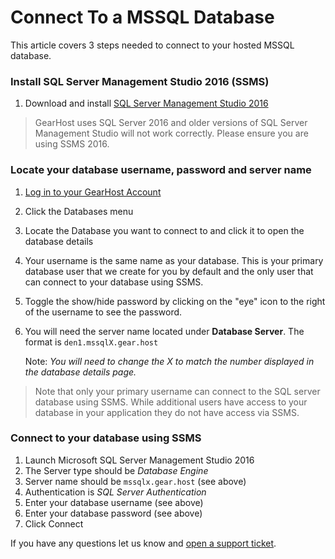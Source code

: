 # Connect To a MSSQL Database
This article covers 3 steps needed to connect to your hosted MSSQL database.

### Install SQL Server Management Studio 2016 (SSMS)
1. Download and install [SQL Server Management Studio 2016 ](https://docs.microsoft.com/en-us/sql/ssms/download-sql-server-management-studio-ssms)

> GearHost uses SQL Server 2016 and older versions of SQL Server Management Studio will not work correctly. Please ensure you are using SSMS 2016.

### Locate your database username, password and server name
1. [Log in to your GearHost Account](https://my.gearhost.com/account/login)

2. Click the Databases menu

3. Locate the Database you want to connect to and click it to open the database details

4. Your username is the same name as your database. This is your primary database user that we create for you by default and the only user that can connect to your database using SSMS.

5. Toggle the show/hide password by clicking on the "eye" icon to the right of the username to see the password.

6. You will need the server name located under **Database Server**. The format is `den1.mssqlX.gear.host`

   Note: *You will need to change the X to match the number displayed in the database details page.*

> Note that only your primary username can connect to the SQL server database using SSMS. While additional users have access to your database in your application they do not have access via SSMS.

### Connect to your database using SSMS
1. Launch Microsoft SQL Server Management Studio 2016
2. The Server type should be *Database Engine*
3. Server name should be `mssqlx.gear.host` (see above)
4. Authentication is *SQL Server Authentication*
5. Enter your database username (see above)
6. Enter your database password (see above)
7. Click Connect

If you have any questions let us know and [open a support ticket](https://www.gearhost.com/documentation/how-to-open-a-support-ticket).